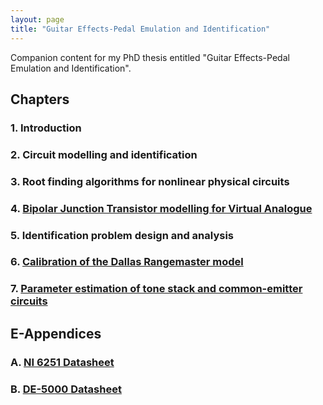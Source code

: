 ```yaml
---
layout: page
title: "Guitar Effects-Pedal Emulation and Identification"
---
```


Companion content for my PhD thesis entitled "Guitar Effects-Pedal Emulation and Identification".

## Chapters

### 1. Introduction
### 2. Circuit modelling and identification
### 3. Root finding algorithms for nonlinear physical circuits
### 4. [Bipolar Junction Transistor modelling for Virtual Analogue](./chapters/bjt-modelling)
### 5. Identification problem design and analysis
### 6. [Calibration of the Dallas Rangemaster model](./chapters/calibration)
### 7. [Parameter estimation of tone stack and common-emitter circuits](./chapters/parameter-estimation)

## E-Appendices

### A. [NI 6251 Datasheet](./files/NI_6251.pdf)
### B. [DE-5000 Datasheet](./files/DE-5000.pdf)
